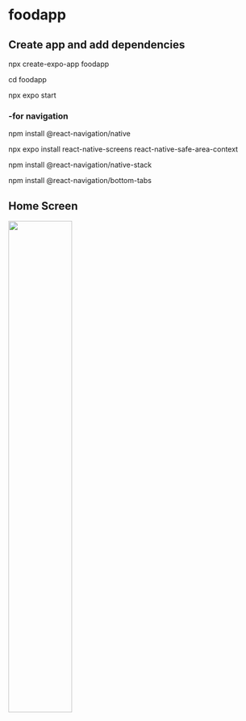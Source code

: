# foodapp

## Create app and add dependencies
npx create-expo-app foodapp

cd foodapp

npx expo start

### -for navigation 

npm install @react-navigation/native



npx expo install react-native-screens react-native-safe-area-context

npm install @react-navigation/native-stack

npm install @react-navigation/bottom-tabs

## Home Screen

<img src=(https://github.com/selinnoz/foodapp/assets/73435487/20a38ad3-a8a7-4355-8e21-fa0f114665cd) width=50% height=50%>
